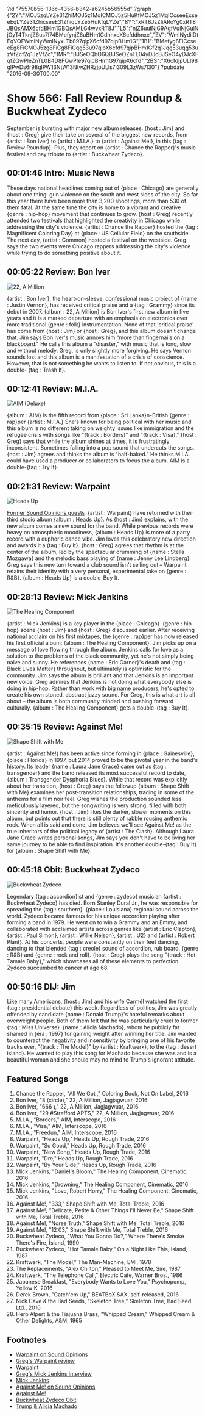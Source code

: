 ?id "75570b56-136c-4356-b342-a6245b56555d"
?graph {"2Y":"MOJ5zqLYZe31ZhiMOJ5z1MqICMOJ5z5HuKfMOJ5z1MqICcseeEcseeEqLYZe31ZhicseeE31ZhiqLYZe5HuKfqLYZe","8Y":"xRT8JzZIiARoYg0xRT8JBQsAMX6cfdBHm1GBQsAMLG4wvxRT8J","L5":"njZ6uuiNjG9AgfVuiNjGuiNjGyT4TknjZ6us7l74BMefynjZ6uBHm1GdhnxeX6cfddhnxe","ZV":"WmINydiIDtEqVOFWmINyWmINyxLTb897qipX6cfd97qipBHm1G","1B1":"BMefyg8FiCcseeEg8FiCMOJ5zg8FiCg8FiCqg53u97qipX6cfd97qipBHm1Gf2q1Jqg53uqg53uzVfZcf2q1JzVfZc","1MR":"BJSeOQbO6QBJSeOZnTL04yDJcBJSeO4yDJcXFqfZQwPleZnTL0B4D8FQwPle97qipBHm1G97qipX6cfd","2BS":"X6cfdjpULl98glPwDs6r98glPW13NtW13NtwZHRzjpULls7l309L3zWs7l30"}
?pubdate "2016-09-30T00:00"
# Show 566: Fall Review Roundup & Buckwheat Zydeco


September is bursting with major new album releases. {host : Jim} and {host : Greg} give their take on several of the biggest new records, from {artist : Bon Iver} to {artist : M.I.A.} to {artist : Against Me!}, in this {tag : Review Roundup}. Plus, they report on {artist : Chance the Rapper}'s music festival and pay tribute to {artist : Buckwheat Zydeco}.



## 00:01:46 Intro: Music News

These days national headlines coming out of {place : Chicago} are generally about one thing: gun violence on the south and west sides of the city. So far this year there have been more than 3,200 shootings, more than 530 of them fatal. At the same time the city is home to a vibrant and creative {genre : hip-hop} movement that continues to grow. {host : Greg} recently attended two festivals that highlighted the creativity in Chicago while addressing the city's violence. {artist : Chance the Rapper} hosted the {tag : Magnificent Coloring Day} at {place : US Cellular Field} on the southside. The next day, {artist : Common} hosted a festival on the westside. Greg says the two events were Chicago rappers addressing the city's violence while trying to do something positive about it.



## 00:05:22 Review: Bon Iver

![22, A Million](https://static.soundopinions.org/assets/566/8Y0.jpg)

{artist : Bon Iver}, the heart-on-sleeve, confessional music project of {name : Justin Vernon}, has received critical praise and a {tag : Grammy} since its debut in 2007. {album : 22, A Million} is Bon Iver's first new album in five years and it is a marked departure with an emphasis on electronics over more traditional {genre : folk} instrumentation. None of that 'critical praise' has come from {host : Jim} or {host : Greg}, and this album doesn't change that. Jim says Bon Iver's music annoys him "more than fingernails on a blackboard." He calls this album a "disaster," with music that is long, slow and without melody. Greg, is only slightly more forgiving. He says Vernon sounds lost and this album is a manifestation of a crisis of conscience. However, that is not something he wants to listen to. If not obvious, this is a double- {tag : Trash It}.



## 00:12:41 Review: M.I.A.

![AIM (Deluxe)](https://static.soundopinions.org/assets/566/L50.jpg)

{album : AIM} is the fifth record from {place : Sri Lanka}n-British {genre : rap}per {artist : M.I.A.} She's known for being political with her music and this album is no different taking on weighty issues like immigration and the refugee crisis with songs like "{track : Borders}" and "{track : Visa}." {host : Greg} says that while the album shines at times, it is frustratingly inconsistent. Sometimes falling into a pop sound that undercuts the songs. {host : Jim} agrees and thinks the album is "half-baked." He thinks M.I.A. could have used a producer or collaborators to focus the album. AIM is a double-{tag : Try It}.



## 00:21:31 Review: Warpaint

![Heads Up](https://static.soundopinions.org/assets/566/ZV0.jpg)

[Former Sound Opinions guests](/show/444/)  {artist : Warpaint} have returned with their third studio album {album : Heads Up}. As {host : Jim} explains, with the new album comes a new sound for the band. While previous records were heavy on atmospheric moodiness, {album : Heads Up} is more of a party record with a euphoric dance vibe. Jim loves this celebratory new direction and awards it a {tag : Buy It}. {host : Greg} agrees that rhythm is at the center of the album, led by the spectacular drumming of {name : Stella Mozgawa} and the melodic bass playing of {name : Jenny Lee Lindberg}. Greg says this new turn toward a club sound isn't selling out – Warpaint retains their identity with a very personal, experimental take on {genre : R&B}. {album : Heads Up} is a double-Buy It.



## 00:28:13 Review: Mick Jenkins

![The Healing Component](https://static.soundopinions.org/assets/566/1B10.jpg)

{artist : Mick Jenkins} is a key player in the {place : Chicago}  {genre : hip-hop} scene {host : Jim} and {host : Greg} discussed earlier. After receiving national acclaim on his first mixtapes, the {genre : rap}per has now released his first official album: {album : The Healing Component}. Jim picks up on a message of love flowing through the album. Jenkins calls for love as a solution to the problems of the black community, yet he's not simply being naive and sunny. He references {name : Eric Garner}'s death and {tag : Black Lives Matter} throughout, but ultimately is optimistic for the community. Jim says the album is brilliant and that Jenkins is an important new voice. Greg admires that Jenkins is not doing what everybody else is doing in hip-hop. Rather than work with big name producers, he's opted to create his own stoned, abstract jazzy sound. For Greg, this is what art is all about – the album is both community minded and pushing forward culturally. {album : The Healing Component} gets a double-{tag : Buy It}.



## 00:35:15 Review: Against Me!

![Shape Shift with Me](https://static.soundopinions.org/assets/566/1MR0.jpg)

{artist : Against Me!} has been active since forming in {place : Gainesville}, {place : Florida} in 1997, but 2014 proved to be the pivotal year in the band's history. Its leader {name : Laura Jane Grace} came out as {tag : transgender} and the band released its most successful record to date, {album : Transgender Dysphoria Blues}. While that record was explicitly about her transition, {host : Greg} says the followup {album : Shape Shift with Me} examines her post-transition relationships, trading in some of the anthems for a film noir feel. Greg wishes the production sounded less meticulously layered, but the songwriting is very strong, filled with both sincerity and humor. {host : Jim} likes the darker, slower moments on this album, but points out that there is still plenty of rabble rousing anthemic rock. When all is said and done, Jim believes we'll see Against Me! as the true inheritors of the political legacy of {artist : The Clash}. Although Laura Jane Grace writes personal songs, Jim says you don't have to be living her same journey to be able to find inspiration. It's another double-{tag : Buy It} for {album : Shape Shift with Me}.



## 00:45:18 Obit: Buckwheat Zydeco

![Buckwheat Zydeco](https://static.soundopinions.org/assets/566/23I0.jpg)

Legendary {tag : accordion}ist and {genre : zydeco} musician {artist : Buckwheat Zydeco} has died. Born Stanley Dural Jr., he was responsible for spreading the {tag : southern}  {place : Louisiana} regional sound across the world. Zydeco became famous for his unique accordion playing after forming a band in 1979. He went on to win a Grammy and an Emmy, and collaborated with acclaimed artists across genres like {artist : Eric Clapton}, {artist : Paul Simon}, {artist : Willie Nelson}, {artist : U2} and {artist : Robert Plant}. At his concerts, people were constantly on their feet dancing, dancing to that blended {tag : creole} sound of accordion, rub board, {genre : R&B} and {genre : rock and roll}. {host : Greg} plays the song "{track : Hot Tamale Baby}," which showcases all of these elements to perfection. Zydeco succumbed to cancer at age 68.



## 00:50:16 DIJ: Jim

Like many Americans, {host : Jim} and his wife Carmél watched the first {tag : presidential debate} this week. Regardless of politics, Jim was greatly offended by candidate {name : Donald Trump}'s hateful remarks about overweight people. Both of them felt that he was particularly cruel to former {tag : Miss Universe}  {name : Alicia Machado}, whom he publicly fat shamed in {era : 1997} for gaining weight after winning her title. Jim wanted to counteract the negativity and insensitivity by bringing one of his favorite tracks ever, "{track : The Model}" by {artist : Kraftwerk}, to the {tag : desert island}. He wanted to play this song for Machado because she was and is a beautiful woman and she should may no mind to Trump's ignorant attitude.



## Featured Songs

1. Chance the Rapper, "All We Got ," Coloring Book, Not On Label, 2016
2. Bon Iver, "8 (circle)," 22, A Million, Jagjagwuar, 2016
3. Bon Iver, "666 ʇ," 22, A Million, Jagjagwuar, 2016
4. Bon Iver, "29 #Strafford APTS," 22, A Million, Jagjagwuar, 2016
5. M.I.A., "Borders," AIM, Interscope, 2016
6. M.I.A., "Visa," AIM, Interscope, 2016
7. M.I.A., "Freedun," AIM, Interscope, 2016
8. Warpaint, "Heads Up," Heads Up, Rough Trade, 2016
9. Warpaint, "So Good," Heads Up, Rough Trade, 2016
10. Warpaint, "New Song," Heads Up, Rough Trade, 2016
11. Warpaint, "Dre," Heads Up, Rough Trade, 2016
12. Warpaint, "By Your Side," Heads Up, Rough Trade, 2016
13. Mick Jenkins, "Daniel's Bloom," The Healing Component, Cinematic, 2016
14. Mick Jenkins, "Drowning," The Healing Component, Cinematic, 2016
15. Mick Jenkins, "Love, Robert Horry," The Healing Component, Cinematic, 2016
16. Against Me!, "333," Shape Shift with Me, Total Treble, 2016
17. Against Me!, "Delicate, Petite & Other Things I'll Never Be," Shape Shift with Me, Total Treble, 2016
18. Against Me!, "Norse Truth," Shape Shift with Me, Total Treble, 2016
19. Against Me!, "12:03," Shape Shift with Me, Total Treble, 2016
20. Buckwheat Zydeco, "What You Gonna Do?," Where There's Smoke There's Fire, Island, 1990
21. Buckwheat Zydeco, "Hot Tamale Baby," On a Night Like This, Island, 1987
22. Kraftwerk, "The Model," The Man-Machine, EMI, 1978
23. The Replacements, "Alex Chilton," Pleased to Meet Me, Sire, 1987
24. Kraftwerk, "The Telephone Call," Electric Cafe, Warner Bros., 1986
25. Japanese Breakfast, "Everybody Wants to Love You," Psychopomp, Yellow K, 2016
26. Derek Brown, "Catch'em Up," BEATBoX SAX, self-released, 2016
27. Nick Cave & the Bad Seeds, "Skeleton Tree," Skeleton Tree, Bad Seed Ltd., 2016
28. Herb Alpert & the Tiajuana Brass, "Whipped Cream," Whipped Cream & Other Delights, A&M, 1965



## Footnotes

- [Warpaint on Sound Opinions](/show/444/)
- [Greg's Warpaint review](http://www.chicagotribune.com/entertainment/music/kot/sc-warpaint-heads-up-review-20160923-column.html)
- [Warpaint](http://warpaintwarpaint.com/)
- [Greg's Mick Jenkins interview](http://www.chicagotribune.com/entertainment/music/kot/ct-mick-jenkins-interview-chicago-rap-the-waters-ott-1002-20150928-column.html)
- [Mick Jenkins](http://mickjenkins.com/)
- [Against Me! on Sound Opinions](/show/493/)
- [Against Me!](http://www.againstme.net/)
- [Buckwheat Zydeco Obit](http://www.nytimes.com/2016/09/25/arts/music/stanley-dural-jr-founder-of-buckwheat-zydeco-dies-at-68.html?_r=0)
- [Trump & Alicia Machado](http://www.nytimes.com/2016/09/28/us/politics/alicia-machado-donald-trump.html)